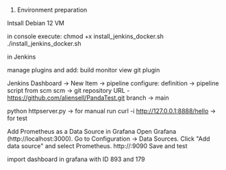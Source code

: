 1. Environment preparation

Intsall Debian 12 VM

in console execute:
chmod +x install_jenkins_docker.sh
./install_jenkins_docker.sh

in Jenkins

manage plugins and add:
build monitor view
git plugin

Jenkins Dashboard -> New Item -> pipeline
configure: 
definition -> pipeline script from scm
scm -> git
repository URL - https://github.com/aliensell/PandaTest.git
branch -> main

python httpserver.py -> for manual run
curl -i http://127.0.0.1:8888/hello -> for test

Add Prometheus as a Data Source in Grafana
Open Grafana (http://localhost:3000).
Go to Configuration → Data Sources.
Click "Add data source" and select Prometheus. 
http://<ip of prometheus pod>:9090
Save and test

import dashboard in grafana with ID 893 and 179
